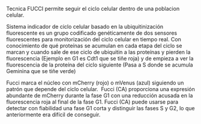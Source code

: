 Tecnica FUCCI permite seguir el ciclo celular dentro de una poblacion celular.

Sistema indicador de ciclo celular basado en la ubiquitinización fluorescente es un grupo codificado genéticamente de dos sensores fluorescentes para monitorización del ciclo celular en tiempo real. Con conocimiento de qué proteínas se acumulan en cada etapa del ciclo se marcan y cuando sale de ese ciclo de ubiquitin a las proteínas y pierden la fluorescencia (Ejemplo en G1 es Cdt1 que se tiñe roja) y de empieza a ver la fluorescencia de la proteína del ciclo siguiente (Pasa a S donde se acumula Geminina que se tiñe verde)

Fucci marca el núcleo con mCherry (rojo) o mVenus (azul) siguiendo un patrón que depende del ciclo celular.  Fucci (CA) proporciona una expresión abundante de mCherry durante la fase G1 con una reducción acusada en la fluorescencia roja al final de la fase G1. Fucci (CA) puede usarse para detectar con fiabilidad una fase G1 corta y distinguir las fases S y G2, lo que anteriormente era difícil de conseguir.